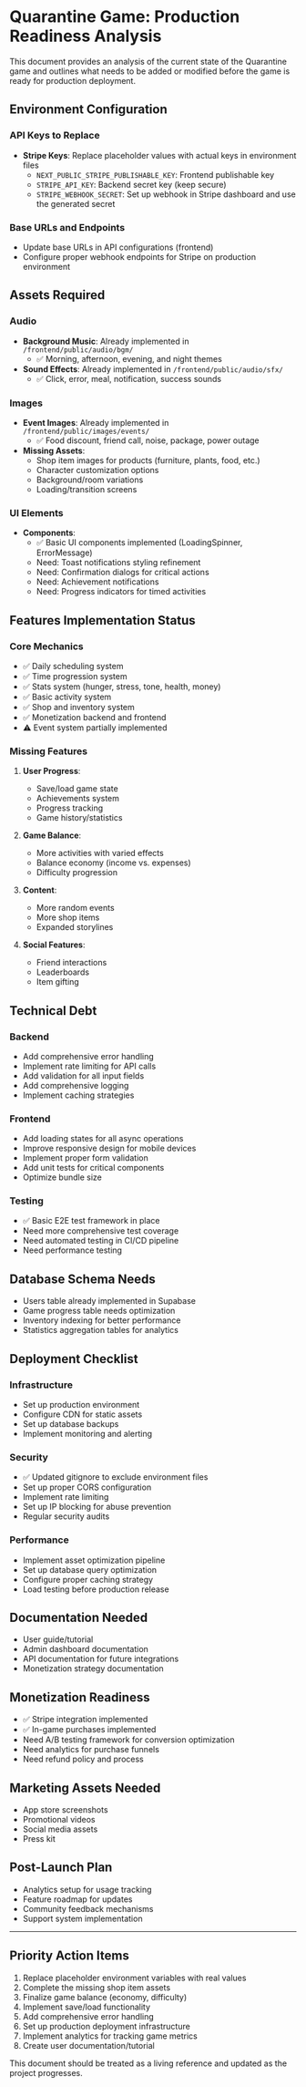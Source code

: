# Quarantine Game: Production Readiness Analysis

This document provides an analysis of the current state of the Quarantine game and outlines what needs to be added or modified before the game is ready for production deployment.

## Environment Configuration

### API Keys to Replace
- **Stripe Keys**: Replace placeholder values with actual keys in environment files
  - `NEXT_PUBLIC_STRIPE_PUBLISHABLE_KEY`: Frontend publishable key
  - `STRIPE_API_KEY`: Backend secret key (keep secure)
  - `STRIPE_WEBHOOK_SECRET`: Set up webhook in Stripe dashboard and use the generated secret

### Base URLs and Endpoints
- Update base URLs in API configurations (frontend)
- Configure proper webhook endpoints for Stripe on production environment

## Assets Required

### Audio
- **Background Music**: Already implemented in `/frontend/public/audio/bgm/`
  - ✅ Morning, afternoon, evening, and night themes
- **Sound Effects**: Already implemented in `/frontend/public/audio/sfx/`
  - ✅ Click, error, meal, notification, success sounds

### Images
- **Event Images**: Already implemented in `/frontend/public/images/events/`
  - ✅ Food discount, friend call, noise, package, power outage
- **Missing Assets**:
  - Shop item images for products (furniture, plants, food, etc.)
  - Character customization options
  - Background/room variations
  - Loading/transition screens

### UI Elements
- **Components**:
  - ✅ Basic UI components implemented (LoadingSpinner, ErrorMessage)
  - Need: Toast notifications styling refinement
  - Need: Confirmation dialogs for critical actions
  - Need: Achievement notifications
  - Need: Progress indicators for timed activities

## Features Implementation Status

### Core Mechanics
- ✅ Daily scheduling system
- ✅ Time progression system 
- ✅ Stats system (hunger, stress, tone, health, money)
- ✅ Basic activity system
- ✅ Shop and inventory system
- ✅ Monetization backend and frontend
- ⚠️ Event system partially implemented

### Missing Features
1. **User Progress**:
   - Save/load game state
   - Achievements system
   - Progress tracking
   - Game history/statistics

2. **Game Balance**:
   - More activities with varied effects
   - Balance economy (income vs. expenses)
   - Difficulty progression

3. **Content**:
   - More random events
   - More shop items
   - Expanded storylines

4. **Social Features**:
   - Friend interactions
   - Leaderboards
   - Item gifting

## Technical Debt

### Backend
- Add comprehensive error handling
- Implement rate limiting for API calls
- Add validation for all input fields
- Add comprehensive logging
- Implement caching strategies

### Frontend
- Add loading states for all async operations 
- Improve responsive design for mobile devices
- Implement proper form validation
- Add unit tests for critical components
- Optimize bundle size

### Testing
- ✅ Basic E2E test framework in place
- Need more comprehensive test coverage
- Need automated testing in CI/CD pipeline
- Need performance testing

## Database Schema Needs

- Users table already implemented in Supabase
- Game progress table needs optimization
- Inventory indexing for better performance
- Statistics aggregation tables for analytics

## Deployment Checklist

### Infrastructure
- Set up production environment
- Configure CDN for static assets
- Set up database backups
- Implement monitoring and alerting

### Security
- ✅ Updated gitignore to exclude environment files
- Set up proper CORS configuration
- Implement rate limiting
- Set up IP blocking for abuse prevention
- Regular security audits

### Performance
- Implement asset optimization pipeline
- Set up database query optimization
- Configure proper caching strategy
- Load testing before production release

## Documentation Needed

- User guide/tutorial
- Admin dashboard documentation
- API documentation for future integrations
- Monetization strategy documentation

## Monetization Readiness

- ✅ Stripe integration implemented
- ✅ In-game purchases implemented
- Need A/B testing framework for conversion optimization
- Need analytics for purchase funnels
- Need refund policy and process

## Marketing Assets Needed

- App store screenshots
- Promotional videos
- Social media assets
- Press kit

## Post-Launch Plan

- Analytics setup for usage tracking
- Feature roadmap for updates
- Community feedback mechanisms
- Support system implementation

---

## Priority Action Items

1. Replace placeholder environment variables with real values
2. Complete the missing shop item assets
3. Finalize game balance (economy, difficulty)
4. Implement save/load functionality
5. Add comprehensive error handling
6. Set up production deployment infrastructure
7. Implement analytics for tracking game metrics
8. Create user documentation/tutorial

This document should be treated as a living reference and updated as the project progresses. 